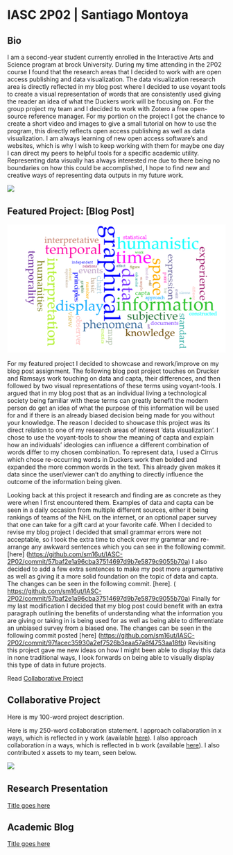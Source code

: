 
# IASC 2P02 | Santiago Montoya 

## Bio

I am a second-year student currently enrolled in the Interactive Arts and Science program at brock University. During my time attending in the 2P02 course I found that the research areas that I decided to work with are open access publishing and data visualization. The data visualization research area is directly reflected in my blog post where I decided to use voyant tools to create a visual representation of words that are consistently used giving the reader an idea of what the Duckers work will be focusing on.  For the group project my team and I decided to work with Zotero a free open-source reference manager. For my portion on the project I got the chance to create a short video and images to give a small tutorial on how to use the program, this directly reflects open access publishing as well as data visualization. I am always learning of new open access software’s and websites, which is why I wish to keep working with them for maybe one day I can direct my peers to helpful tools for a specific academic utility. Representing data visually has always interested me due to there being no boundaries on how this could be accomplished, I hope to find new and creative ways of representing data outputs in my future work. 

![](images/manatees.jpg)

## Featured Project: [Blog Post]

![](images/graphic.png)

For my featured project I decided to showcase and rework/improve on my blog post assignment. The following blog post project touches on Drucker and Ramsays work touching on data and capta, their differences, and then followed by two visual representations of these terms using voyant-tools.  I argued that in my blog post that as an individual living a technological society being familiar with these terms can greatly benefit the modern person do get an idea of what the purpose of this information will be used for and if there is an already biased decision being made for you without your knowledge. The reason I decided to showcase this project was its direct relation to one of my research areas of interest ‘data visualization’. I chose to use the voyant-tools to show the meaning of capta and explain how an individuals’ ideologies can influence a different combination of words differ to my chosen combination. To represent data, I used a Cirrus which chose re-occurring words in Duckers work then bolded and expanded the more common words in the text. This already given makes it data since the user/viewer can’t do anything to directly influence the outcome of the information being given. 

Looking back at this project it research and finding are as concrete as they were when I first encountered them. Examples of data and capta can be seen in a daily occasion from multiple different sources, either it being rankings of teams of the NHL on the internet, or an optional paper survey that one can take for a gift card at your favorite café. When I decided to revise my blog project I decided that small grammar errors were not acceptable, so I took the extra time to check over my grammar and re-arrange any awkward sentences which you can see in the following commit. [here] (https://github.com/sm16ut/IASC-2P02/commit/57baf2e1a96cba37514697d9b7e5879c9055b70a)
I also decided to add a few extra sentences to make my post more argumentative as well as giving it a more solid foundation on the topic of data and capta. The changes can be seen in the following commit. [here]. 
( https://github.com/sm16ut/IASC-2P02/commit/57baf2e1a96cba37514697d9b7e5879c9055b70a)
Finally for my last modification I decided that my blog post could benefit with an extra paragraph outlining the benefits of understanding what the information you are giving or taking in is being used for as well as being able to differentiate an unbiased survey from a biased one.  The changes can be seen in the following commit posted [here]
 (https://github.com/sm16ut/IASC-2P02/commit/97facec35930a2ef7526b3eaa57a8f4753aa18fb)
Revisiting this project gave me new ideas on how I might been able to display this data in none traditional ways, I look forwards on being able to visually display this type of data in future projects. 


Read [Collaborative Project](blog)

## Collaborative Project

Here is my 100-word project description.

Here is my 250-word collaboration statement. I approach collaboration in x ways, which is reflected in y work (available [here](https://github.com/IascAtBrock/IASC-2P02-TeamPresentations/commit/73ddd6787012bed37cd6ffec2d604758e70257c5)). I also approach collaboration in a ways, which is reflected in b work (available [here](https://github.com/IascAtBrock/IASC-2P02-TeamPresentations/commit/fe9a128beb56d6a13ea8b3739e7889ed3d033dfa)). I also contributed x assets to my team, seen below.

![](images/collaboration.jpg)


## Research Presentation

[Title goes here](https://iascatbrock.github.io/IASC-2P02/reveal/index.html)

## Academic Blog

[Title goes here](blog)
